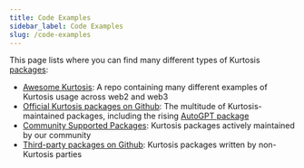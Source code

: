 ```yaml
---
title: Code Examples
sidebar_label: Code Examples
slug: /code-examples
---
```


This page lists where you can find many different types of Kurtosis [packages][packages-concepts-reference]:

- [Awesome Kurtosis][awesome-kurtosis]: A repo containing many different examples of Kurtosis usage across web2 and web3
- [Official Kurtosis packages on Github](https://github.com/kurtosis-tech?q=package+in%3Aname&type=&language=): The multitude of Kurtosis-maintained packages, including the rising [AutoGPT package](https://github.com/kurtosis-tech/autogpt-package)
- [Community Supported Packages](https://github.com/kurtosis-tech/kurtosis#featured-community-packages): Kurtosis packages actively maintained by our community
- [Third-party packages on Github](https://github.com/search?q=-user%3Akurtosis-tech+path%3A**%2Fkurtosis.yml&type=code): Kurtosis packages written by non-Kurtosis parties

<!---------------------------------------- ONLY LINKS BELOW HERE!!! ----------------------------------->
[awesome-kurtosis]: https://github.com/kurtosis-tech/awesome-kurtosis
[packages-concepts-reference]: ./concepts-reference/packages.md
